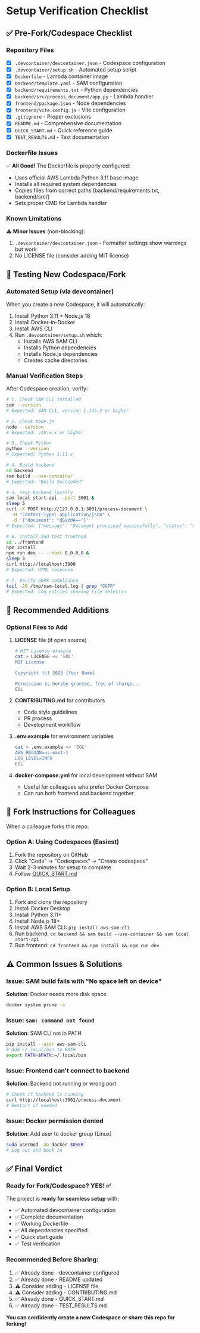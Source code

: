 # Setup Verification Checklist

## ✅ Pre-Fork/Codespace Checklist

### Repository Files
- [x] `.devcontainer/devcontainer.json` - Codespace configuration
- [x] `.devcontainer/setup.sh` - Automated setup script
- [x] `Dockerfile` - Lambda container image
- [x] `backend/template.yaml` - SAM configuration
- [x] `backend/requirements.txt` - Python dependencies
- [x] `backend/src/process_document/app.py` - Lambda handler
- [x] `frontend/package.json` - Node dependencies
- [x] `frontend/vite.config.js` - Vite configuration
- [x] `.gitignore` - Proper exclusions
- [x] `README.md` - Comprehensive documentation
- [x] `QUICK_START.md` - Quick reference guide
- [x] `TEST_RESULTS.md` - Test documentation

### Dockerfile Issues
✅ **All Good!** The Dockerfile is properly configured:
- Uses official AWS Lambda Python 3.11 base image
- Installs all required system dependencies
- Copies files from correct paths (backend/requirements.txt, backend/src/)
- Sets proper CMD for Lambda handler

### Known Limitations
⚠️ **Minor Issues** (non-blocking):
1. `.devcontainer/devcontainer.json` - Formatter settings show warnings but work
2. No LICENSE file (consider adding MIT license)

## 🚀 Testing New Codespace/Fork

### Automated Setup (via devcontainer)
When you create a new Codespace, it will automatically:
1. Install Python 3.11 + Node.js 18
2. Install Docker-in-Docker
3. Install AWS CLI
4. Run `.devcontainer/setup.sh` which:
   - Installs AWS SAM CLI
   - Installs Python dependencies
   - Installs Node.js dependencies
   - Creates cache directories

### Manual Verification Steps

After Codespace creation, verify:

```bash
# 1. Check SAM CLI installed
sam --version
# Expected: SAM CLI, version 1.145.2 or higher

# 2. Check Node.js
node --version
# Expected: v18.x.x or higher

# 3. Check Python
python --version
# Expected: Python 3.11.x

# 4. Build backend
cd backend
sam build --use-container
# Expected: "Build Succeeded"

# 5. Test backend locally
sam local start-api --port 3001 &
sleep 5
curl -X POST http://127.0.0.1:3001/process-document \
  -H "Content-Type: application/json" \
  -d '{"document": "dGVzdA=="}'
# Expected: {"message": "Document processed successfully", "status": "success"}

# 6. Install and test frontend
cd ../frontend
npm install
npm run dev -- --host 0.0.0.0 &
sleep 3
curl http://localhost:3000
# Expected: HTML response

# 7. Verify GDPR compliance
tail -20 /tmp/sam-local.log | grep "GDPR"
# Expected: Log entries showing file deletion
```

## 🔧 Recommended Additions

### Optional Files to Add

1. **LICENSE** file (if open source)
   ```bash
   # MIT License example
   cat > LICENSE << 'EOL'
   MIT License
   
   Copyright (c) 2025 [Your Name]
   
   Permission is hereby granted, free of charge...
   EOL
   ```

2. **CONTRIBUTING.md** for contributors
   - Code style guidelines
   - PR process
   - Development workflow

3. **.env.example** for environment variables
   ```bash
   cat > .env.example << 'EOL'
   AWS_REGION=us-east-1
   LOG_LEVEL=INFO
   EOL
   ```

4. **docker-compose.yml** for local development without SAM
   - Useful for colleagues who prefer Docker Compose
   - Can run both frontend and backend together

## 📝 Fork Instructions for Colleagues

When a colleague forks this repo:

### Option A: Using Codespaces (Easiest)
1. Fork the repository on GitHub
2. Click "Code" → "Codespaces" → "Create codespace"
3. Wait 2-3 minutes for setup to complete
4. Follow [QUICK_START.md](QUICK_START.md)

### Option B: Local Setup
1. Fork and clone the repository
2. Install Docker Desktop
3. Install Python 3.11+
4. Install Node.js 18+
5. Install AWS SAM CLI: `pip install aws-sam-cli`
6. Run backend: `cd backend && sam build --use-container && sam local start-api`
7. Run frontend: `cd frontend && npm install && npm run dev`

## ⚠️ Common Issues & Solutions

### Issue: SAM build fails with "No space left on device"
**Solution**: Docker needs more disk space
```bash
docker system prune -a
```

### Issue: `sam: command not found`
**Solution**: SAM CLI not in PATH
```bash
pip install --user aws-sam-cli
# Add ~/.local/bin to PATH
export PATH=$PATH:~/.local/bin
```

### Issue: Frontend can't connect to backend
**Solution**: Backend not running or wrong port
```bash
# Check if backend is running
curl http://localhost:3001/process-document
# Restart if needed
```

### Issue: Docker permission denied
**Solution**: Add user to docker group (Linux)
```bash
sudo usermod -aG docker $USER
# Log out and back in
```

## ✅ Final Verdict

### Ready for Fork/Codespace? **YES!** ✅

The project is **ready for seamless setup** with:
- ✅ Automated devcontainer configuration
- ✅ Complete documentation
- ✅ Working Dockerfile
- ✅ All dependencies specified
- ✅ Quick start guide
- ✅ Test verification

### Recommended Before Sharing:
1. ✅ Already done - devcontainer configured
2. ✅ Already done - README updated
3. ⚠️ Consider adding - LICENSE file
4. ⚠️ Consider adding - CONTRIBUTING.md
5. ✅ Already done - QUICK_START.md
6. ✅ Already done - TEST_RESULTS.md

**You can confidently create a new Codespace or share this repo for forking!**
